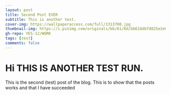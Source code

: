 ```yaml
---
layout: post
title: Second Post EVER
subtitle: This is another test.
cover-img: https://wallpaperaccess.com/full/1313700.jpg
thumbnail-img: https://i.pinimg.com/originals/bb/61/8d/bb618db7d825e2e03c8d86f781a65e06.jpg
gh-repo: YES-12/WORK
tags: [test]
comments: false
---
```


# Hi THIS IS ANOTHER TEST RUN.
This is the second (test) post of the blog. This is to show that the posts works and that I have succeeded

